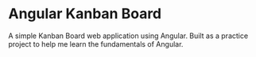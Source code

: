 # Angular Kanban Board

A simple Kanban Board web application using Angular. Built as a practice project to help me learn the fundamentals of Angular.
